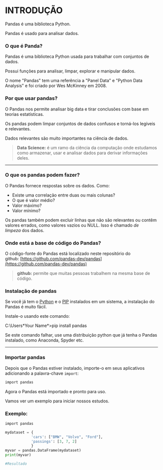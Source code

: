 # INTRODUÇÃO

Pandas é uma biblioteca Python.

Pandas é usado para analisar dados.

### O que é Panda?

Pandas é uma biblioteca Python usada para trabalhar com conjuntos de dados.

Possui funções para analisar, limpar, explorar e manipular dados.

O nome "Pandas" tem uma referência a "Panel Data" e "Python Data Analysis" e foi criado por Wes McKinney em 2008.

### Por que usar pandas?

O Pandas nos permite analisar big data e tirar conclusões com base em teorias estatísticas.

Os pandas podem limpar conjuntos de dados confusos e torná-los legíveis e relevantes.

Dados relevantes são muito importantes na ciência de dados.

> **Data Science:** é um ramo da ciência da computação onde estudamos como armazenar, usar e analisar dados para derivar informações deles.
> 

---

### O que os pandas podem fazer?

O Pandas fornece respostas sobre os dados. Como:

- Existe uma correlação entre duas ou mais colunas?
- O que é valor médio?
- Valor máximo?
- Valor mínimo?

Os pandas também podem excluir linhas que não são relevantes ou contêm valores errados, como valores vazios ou NULL. Isso é chamado *de limpeza* dos dados.

### Onde está a base de código do Pandas?

O código-fonte do Pandas está localizado neste repositório do github: [https://github.com/pandas-dev/pandas](https://github.com/pandas-dev/pandas)

> **github:** permite que muitas pessoas trabalhem na mesma base de código.
> 

### Instalação de pandas

Se você já tem o [Python](https://www.w3schools.com/python/default.asp) e o [PIP](https://www.w3schools.com/python/pandas/python_pip.asp) instalados em um sistema, a instalação do Pandas é muito fácil.

Instale-o usando este comando:

C:\Users\*Your Name*>pip install pandas

Se este comando falhar, use uma distribuição python que já tenha o Pandas instalado, como Anaconda, Spyder etc.

---

### Importar pandas

Depois que o Pandas estiver instalado, importe-o em seus aplicativos adicionando a palavra-chave `import`:

```python
import pandas
```

Agora o Pandas está importado e pronto para uso.

Vamos ver um exemplo para iniciar nossos estudos.

### Exemplo:

```python
import pandas

mydataset = {
            'cars': ["BMW", "Volvo", "Ford"],  
            'passings': [3, 7, 2]
            }
myvar = pandas.DataFrame(mydataset)
print(myvar)

#Resultado
```
